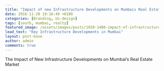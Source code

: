 ```yaml
---
title: "Impact of new Infrastructure Developments on Mumbais Real Estate Market"
date: 2016-11-20 19:16:49 +0100
categories: [Branding, Ui-design]
tags: [south, mumbai, realty]
featured_image: /assets/images/posts/1920-1400-impact-of-infrastructure-on-mumbai.jpg
lead_text: "Key Infrastructure Developments in Mumbai"
layout: post-base
author: admin
comments: true
---
```


The Impact of New Infrastructure Developments on Mumbai’s Real Estate Market
